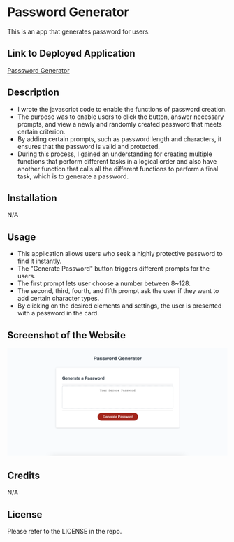 # Password Generator

This is an app that generates password for users.

## Link to Deployed Application
<a href="https://yega1009.github.io/Password-Generator-By-Yega/">Passsword Generator</a>

## Description
- I wrote the javascript code to enable the functions of password creation.
- The purpose was to enable users to click the button, answer necessary prompts, and view a newly and randomly created password that meets certain criterion.
- By adding certain prompts, such as password length and characters, it ensures that the password is valid and protected.
- During this process, I gained an understanding for creating multiple functions that perform different tasks in a logical order and also have another function that calls all the different functions to perform a final task, which is to generate a password.

## Installation

N/A

## Usage
- This application allows users who seek a highly protective password to find it instantly.
- The "Generate Password" button triggers different prompts for the users.
- The first prompt lets user choose a number between 8~128.
- The second, third, fourth, and fifth prompt ask the user if they want to add certain character types.
- By clicking on the desired elements and settings, the user is presented with a password in the card.

## Screenshot of the Website

![Screenshot 1](./assets/images/image-password.png)
## Credits

N/A

## License

Please refer to the LICENSE in the repo.
